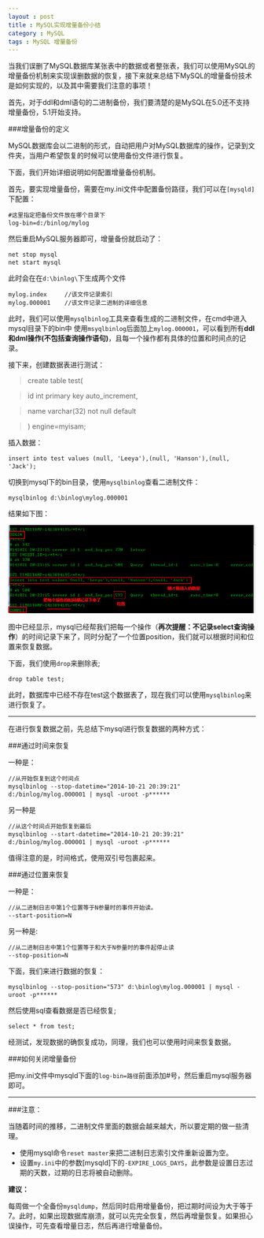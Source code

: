 ```yaml
---
layout : post
title : MySQL实现增量备份小结
category : MySQL
tags : MySQL 增量备份
---
```

当我们误删了MySQL数据库某张表中的数据或者整张表，我们可以使用MySQL的增量备份机制来实现误删数据的恢复，接下来就来总结下MySQL的增量备份技术是如何实现的，以及其中需要我们注意的事项！

首先，对于ddl和dml语句的二进制备份，我们要清楚的是MySQL在5.0还不支持增量备份，5.1开始支持。

###增量备份的定义

MySQL数据库会以二进制的形式，自动把用户对MySQL数据库的操作，记录到文件夹，当用户希望恢复的时候可以使用备份文件进行恢复。

<!--more-->

下面，我们开始详细说明如何配置增量备份机制。

首先，要实现增量备份，需要在my.ini文件中配置备份路径，我们可以在`[mysqld]`下配置：

	#这里指定把备份文件放在哪个目录下
	log-bin=d:/binlog/mylog

然后重启MySQL服务器即可，增量备份就启动了：

	net stop mysql
	net start mysql

此时会在在`d:\binlog\`下生成两个文件

	mylog.index		//该文件记录索引
	mylog.000001	//该文件记录二进制的详细信息

此时，我们可以使用`mysqlbinlog`工具来查看生成的二进制文件，在cmd中进入mysql目录下的bin中 使用`msyqlbinlog`后面加上`mylog.000001`，可以看到所有**ddl和dml操作(不包括查询操作语句)**，且每一个操作都有具体的位置和时间点的记录。

接下来，创建数据表进行测试：

> create table test(

> id int primary key auto_increment,

> name varchar(32) not null default

>) engine=myisam;

插入数据：

	insert into test values (null, 'Leeya'),(null, 'Hanson'),(null, 'Jack');

切换到mysql下的bin目录，使用`mysqlbinlog`查看二进制文件：

	mysqlbinlog d:\binlog\mylog.000001

结果如下图：

![pic](../images/201410/2014-10-21_202809.jpg)

图中已经显示，mysql已经帮我们把每一个操作（**再次提醒：不记录select查询操作**）的时间记录下来了，同时分配了一个位置position，我们就可以根据时间和位置来恢复数据。

下面，我们使用`drop`来删除表;

	drop table test;
此时，数据库中已经不存在test这个数据表了，现在我们可以使用`mysqlbinlog`来进行恢复了。

---

在进行恢复数据之前，先总结下mysql进行恢复数据的两种方式：

###通过时间来恢复

一种是：

	//从开始恢复到这个时间点	
	mysqlbinlog --stop-datetime="2014-10-21 20:39:21" d:/binlog/mylog.000001 | mysql -uroot -p******

另一种是

	//从这个时间点开始恢复到最后
	mysqlbinlog --start-datetime="2014-10-21 20:39:21" d:/binlog/mylog.000001 | mysql -uroot -p******

值得注意的是，时间格式，使用双引号包裹起来。

###通过位置来恢复

一种是：

	//从二进制日志中第1个位置等于N参量时的事件开始读。
	--start-position=N

另一种是:

	//从二进制日志中第1个位置等于和大于N参量时的事件起停止读
	--stop-position=N

下面，我们来进行数据的恢复：

	mysqlbinlog --stop-position="573" d:\binlog\mylog.000001 | mysql -uroot -p******

然后使用sql查看数据是否已经恢复;

	select * from test;

经测试，发现数据的确恢复成功，同理，我们也可以使用时间来恢复数据。

###如何关闭增量备份

把my.ini文件中mysqld下面的`log-bin=路径`前面添加#号，然后重启mysql服务器即可。

---

###注意：

当随着时间的推移，二进制文件里面的数据会越来越大，所以要定期的做一些清理。

*	使用mysql命令`reset master`来把二进制日志索引文件重新设置为空。
*	设置`my.ini`中的参数[mysqld]下的`-EXPIRE_LOGS_DAYS`，此参数是设置日志过期的天数，过期的日志将被自动删除。

**建议：**

每周做一个全备份`mysqldump`，然后同时启用增量备份，把过期时间设为大于等于7。此时，如果出现数据库崩溃，就可以先完全恢复，然后再增量恢复。如果担心误操作，可先查看增量日志，然后再进行增量备份。

